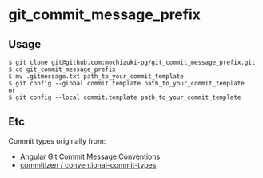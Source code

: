 # git_commit_message_prefix

## Usage

```
$ git clone git@github.com:mochizuki-pg/git_commit_message_prefix.git
$ cd git_commit_message_prefix
$ mv .gitmessage.txt path_to_your_commit_template
$ git config --global commit.template path_to_your_commit_template
or
$ git config --local commit.template path_to_your_commit_template
```

## Etc


Commit types originally from:
* [Angular Git Commit Message Conventions](https://github.com/angular/angular/blob/master/CONTRIBUTING.md#type)
* [commitizen
/
conventional-commit-types](https://github.com/commitizen/conventional-commit-types)

